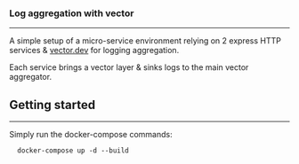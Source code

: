 
### Log aggregation with vector
---
A simple setup of a micro-service environment relying on 2 express HTTP services & [vector.dev](https://vector.dev) for logging aggregation.

Each service brings a vector layer & sinks logs to the main vector aggregator.

## Getting started
---

Simply run the docker-compose commands:
```
  docker-compose up -d --build
```